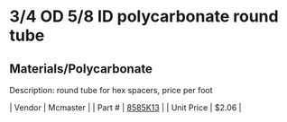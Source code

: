 # 3/4 OD 5/8 ID polycarbonate round tube
## Materials/Polycarbonate
Description: 	round tube for hex spacers, price per foot 

| Vendor | Mcmaster | 
| Part # | [8585K13](http://www.mcmaster.com/) | 
| Unit Price | $2.06 | 
